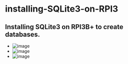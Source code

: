# installing-SQLite3-on-RPI3
Installing SQLite3 on RPI3B+ to create databases.
---
* ![image](https://user-images.githubusercontent.com/124895858/218455802-716a5a77-6549-46c2-bc0b-c85d15668271.png)
* ![image](https://user-images.githubusercontent.com/124895858/218455872-c4d21f2b-71a0-4248-9b8d-59d6662ff67b.png)
* ![image](https://user-images.githubusercontent.com/124895858/218456027-b48cbaa1-31eb-4938-b08f-9e2b044d60f2.png)
